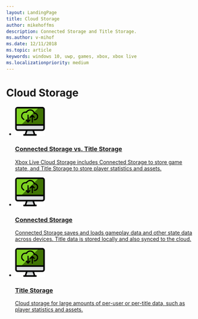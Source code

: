 ```yaml
---
layout: LandingPage
title: Cloud Storage
author: mikehoffms
description: Connected Storage and Title Storage.
ms.author: v-mihof
ms.date: 12/11/2018
ms.topic: article
keywords: windows 10, uwp, games, xbox, xbox live
ms.localizationpriority: medium
---
```


<h1>Cloud Storage</h1>

<ul class="cardsY panelContent cols cols2">
    <li>
        <a href="connected-storage-vs-title-storage.md">
            <div class="cardSize">
                <div class="cardPadding">
                    <div class="card">
                        <div class="cardImageOuter">
                            <div class="cardImage">
                                <img src="../images/features/cloudfeatures.svg" alt="Connected Storage vs. Title Storage" />
                            </div>
                        </div>
                        <div class="cardText">
                            <h3>Connected Storage vs. Title Storage</h3>
                            <p>Xbox Live Cloud Storage includes Connected Storage to store game state, and Title Storage to store player statistics and assets.</p>
                        </div>
                    </div>
                </div>
            </div>
        </a>
    </li>
    <li>
        <a href="connected-storage/connected-storage.md">
            <div class="cardSize">
                <div class="cardPadding">
                    <div class="card">
                        <div class="cardImageOuter">
                            <div class="cardImage">
                                <img src="../images/features/cloudfeatures.svg" alt="Connected Storage" />
                            </div>
                        </div>
                        <div class="cardText">
                            <h3>Connected Storage</h3>
                            <p>Connected Storage saves and loads gameplay data and other state data across devices. Title data is stored locally and also synced to the cloud.</p>
                        </div>
                    </div>
                </div>
            </div>
        </a>
    </li>
    <li>
        <a href="xbox-live-title-storage/xbl-title-storage.md">
            <div class="cardSize">
                <div class="cardPadding">
                    <div class="card">
                        <div class="cardImageOuter">
                            <div class="cardImage">
                                <img src="../images/features/cloudfeatures.svg" alt="Title Storage" />
                            </div>
                        </div>
                        <div class="cardText">
                            <h3>Title Storage</h3>
                            <p>Cloud storage for large amounts of per-user or per-title data, such as player statistics and assets.</p>
                        </div>
                    </div>
                </div>
            </div>
        </a>
    </li>
</ul>
